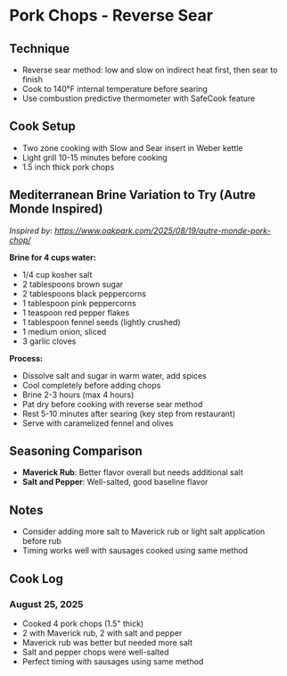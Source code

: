 # Pork Chops - Reverse Sear

## Technique
- Reverse sear method: low and slow on indirect heat first, then sear to finish
- Cook to 140°F internal temperature before searing
- Use combustion predictive thermometer with SafeCook feature

## Cook Setup
- Two zone cooking with Slow and Sear insert in Weber kettle
- Light grill 10-15 minutes before cooking
- 1.5 inch thick pork chops

## Mediterranean Brine Variation to Try (Autre Monde Inspired)
*Inspired by: https://www.oakpark.com/2025/08/19/autre-monde-pork-chop/*

**Brine for 4 cups water:**
- 1/4 cup kosher salt
- 2 tablespoons brown sugar
- 2 tablespoons black peppercorns
- 1 tablespoon pink peppercorns
- 1 teaspoon red pepper flakes
- 1 tablespoon fennel seeds (lightly crushed)
- 1 medium onion, sliced
- 3 garlic cloves

**Process:**
- Dissolve salt and sugar in warm water, add spices
- Cool completely before adding chops
- Brine 2-3 hours (max 4 hours)
- Pat dry before cooking with reverse sear method
- Rest 5-10 minutes after searing (key step from restaurant)
- Serve with caramelized fennel and olives

## Seasoning Comparison
- **Maverick Rub**: Better flavor overall but needs additional salt
- **Salt and Pepper**: Well-salted, good baseline flavor

## Notes
- Consider adding more salt to Maverick rub or light salt application before rub
- Timing works well with sausages cooked using same method

## Cook Log
### August 25, 2025
- Cooked 4 pork chops (1.5" thick)
- 2 with Maverick rub, 2 with salt and pepper
- Maverick rub was better but needed more salt
- Salt and pepper chops were well-salted
- Perfect timing with sausages using same method
